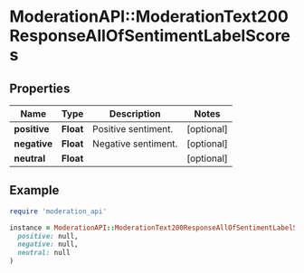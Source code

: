 # ModerationAPI::ModerationText200ResponseAllOfSentimentLabelScores

## Properties

| Name | Type | Description | Notes |
| ---- | ---- | ----------- | ----- |
| **positive** | **Float** | Positive sentiment. | [optional] |
| **negative** | **Float** | Negative sentiment. | [optional] |
| **neutral** | **Float** |  | [optional] |

## Example

```ruby
require 'moderation_api'

instance = ModerationAPI::ModerationText200ResponseAllOfSentimentLabelScores.new(
  positive: null,
  negative: null,
  neutral: null
)
```


